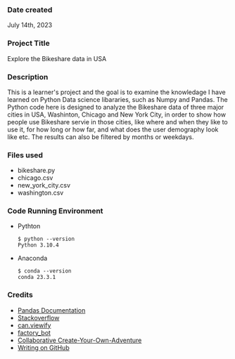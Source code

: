 
### Date created
July 14th, 2023

### Project Title
Explore the Bikeshare data in USA

### Description
This is a learner's project and the goal is to examine the knowledage I have learned on Python Data science libararies, such as Numpy and Pandas. The Python code here is designed to analyze the Bikeshare data of three major cities in USA, Washinton, Chicago and New York City, in order to show how people use Bikeshare servie in those cities, like where and when they like to use it, for how long or how far, and what does the user demography look like etc. The results can also be filtered by months or weekdays.

### Files used
- bikeshare.py     
- chicago.csv
- new_york_city.csv
- washington.csv

### Code Running Environment
- Pythton
    ```
    $ python --version
    Python 3.10.4
    ```
- Anaconda
    ```
    $ conda --version
    conda 23.3.1
    ```

### Credits
- [Pandas Documentation](https://pandas.pydata.org/pandas-docs/stable/)
- [Stackoverflow](https://stackoverflow.com/questions/)
- [can.viewify](https://github.com/zkat/can.viewify)
- [factory_bot](https://github.com/thoughtbot/factory_bot)
- [Collaborative Create-Your-Own-Adventure](https://github.com/udacity/create-your-own-adventure)
- [Writing on GitHub](https://docs.github.com/en/get-started/writing-on-github)


